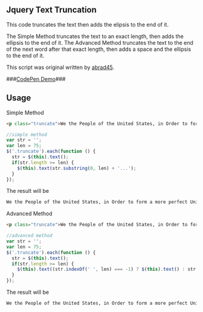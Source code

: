 ## Jquery Text Truncation ##
This code truncates the text then adds the elipsis to the end of it.

The Simple Method truncates the text to an exact length, then adds the ellipsis to the end of it. The Advanced Method truncates the text to the end of the next word after that exact length, then adds a space and the ellipsis to the end of it.

This script was original written by <a href="https://github.com/abrad45/" target="blank">abrad45</a>.

###<a href="http://codepen.io/tschisler/full/qbMaeo" target="_blank">CodePen Demo</a>###

## Usage ##
Simple Method
```html
<p class="truncate">We the People of the United States, in Order to form a more perfect Union, establish Justice, insure domestic Tranquility, provide for the common defense, promote the general Welfare, and secure the Blessings of Liberty to ourselves and our Posterity, do ordain and establish this Constitution for the United States of America.</p>
```

```js
//simple method
var str = '';
var len = 75;
$('.truncate').each(function () {
  str = $(this).text();
  if(str.length >= len) {
    $(this).text(str.substring(0, len) + '...');
  }
});
```
The result will be
```html
We the People of the United States, in Order to form a more perfect Union, ...
```


Advanced Method
```html
<p class="truncate">We the People of the United States, in Order to form a more perfect Union, establish Justice, insure domestic Tranquility, provide for the common defense, promote the general Welfare, and secure the Blessings of Liberty to ourselves and our Posterity, do ordain and establish this Constitution for the United States of America.</p>
```

```js
//advanced method
var str = '';
var len = 75;
$('.truncate').each(function () {
  str = $(this).text();
  if(str.length >= len) {
    $(this).text((str.indexOf(' ', len) === -1) ? $(this).text() : str.substring(0, str.indexOf(' ', len)) + '...');
  }
});
```
The result will be
```html
We the People of the United States, in Order to form a more perfect Union, establish...
```

